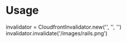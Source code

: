 Usage
=====

invalidator = CloudfrontInvalidator.new('<AWS key>', '<AWS secret>', '<CF distribution id>')  
invalidator.invalidate('/images/rails.png')  